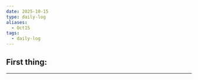 ```yaml
---
date: 2025-10-15
type: daily-log
aliases:
  - Oct15
tags:
  - daily-log
---
```


## First thing:
---

